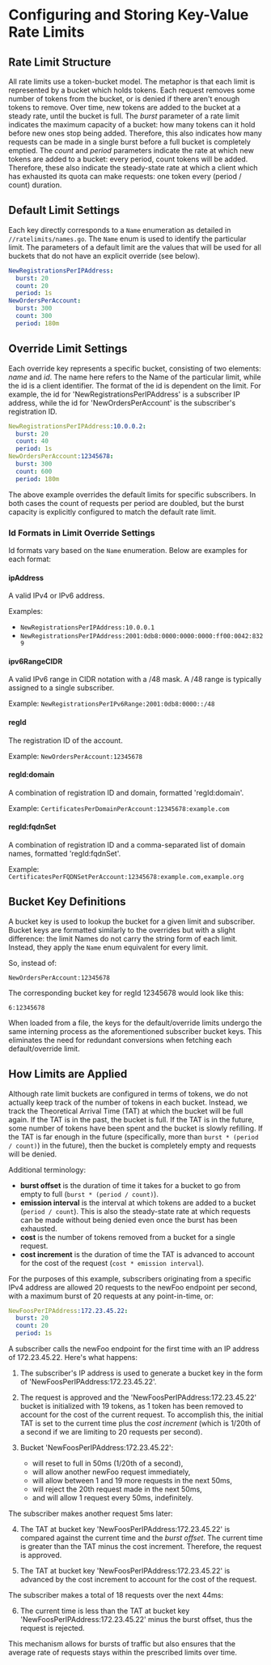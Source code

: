 # Configuring and Storing Key-Value Rate Limits

## Rate Limit Structure

All rate limits use a token-bucket model. The metaphor is that each limit is
represented by a bucket which holds tokens. Each request removes some number of
tokens from the bucket, or is denied if there aren't enough tokens to remove.
Over time, new tokens are added to the bucket at a steady rate, until the bucket
is full. The _burst_ parameter of a rate limit indicates the maximum capacity of
a bucket: how many tokens can it hold before new ones stop being added.
Therefore, this also indicates how many requests can be made in a single burst
before a full bucket is completely emptied. The _count_ and _period_ parameters
indicate the rate at which new tokens are added to a bucket: every period, count
tokens will be added. Therefore, these also indicate the steady-state rate at
which a client which has exhausted its quota can make requests: one token every
(period / count) duration.

## Default Limit Settings

Each key directly corresponds to a `Name` enumeration as detailed in `//ratelimits/names.go`.
The `Name` enum is used to identify the particular limit. The parameters of a
default limit are the values that will be used for all buckets that do not have
an explicit override (see below).

```yaml
NewRegistrationsPerIPAddress:
  burst: 20
  count: 20
  period: 1s
NewOrdersPerAccount:
  burst: 300
  count: 300
  period: 180m
```

## Override Limit Settings

Each override key represents a specific bucket, consisting of two elements:
_name_ and _id_. The name here refers to the Name of the particular limit, while
the id is a client identifier. The format of the id is dependent on the limit.
For example, the id for 'NewRegistrationsPerIPAddress' is a subscriber IP
address, while the id for 'NewOrdersPerAccount' is the subscriber's registration
ID.

```yaml
NewRegistrationsPerIPAddress:10.0.0.2:
  burst: 20
  count: 40
  period: 1s
NewOrdersPerAccount:12345678:
  burst: 300
  count: 600
  period: 180m
```

The above example overrides the default limits for specific subscribers. In both
cases the count of requests per period are doubled, but the burst capacity is
explicitly configured to match the default rate limit.

### Id Formats in Limit Override Settings

Id formats vary based on the `Name` enumeration. Below are examples for each
format:

#### ipAddress

A valid IPv4 or IPv6 address.

Examples:
  - `NewRegistrationsPerIPAddress:10.0.0.1`
  - `NewRegistrationsPerIPAddress:2001:0db8:0000:0000:0000:ff00:0042:8329`

#### ipv6RangeCIDR

A valid IPv6 range in CIDR notation with a /48 mask. A /48 range is typically
assigned to a single subscriber.

Example: `NewRegistrationsPerIPv6Range:2001:0db8:0000::/48`

#### regId

The registration ID of the account.

Example: `NewOrdersPerAccount:12345678`

#### regId:domain

A combination of registration ID and domain, formatted 'regId:domain'.

Example: `CertificatesPerDomainPerAccount:12345678:example.com`

#### regId:fqdnSet

A combination of registration ID and a comma-separated list of domain names,
formatted 'regId:fqdnSet'.

Example: `CertificatesPerFQDNSetPerAccount:12345678:example.com,example.org`

## Bucket Key Definitions

A bucket key is used to lookup the bucket for a given limit and
subscriber. Bucket keys are formatted similarly to the overrides but with a
slight difference: the limit Names do not carry the string form of each limit.
Instead, they apply the `Name` enum equivalent for every limit.

So, instead of:

```
NewOrdersPerAccount:12345678
```

The corresponding bucket key for regId 12345678 would look like this:

```
6:12345678
```

When loaded from a file, the keys for the default/override limits undergo the
same interning process as the aforementioned subscriber bucket keys. This
eliminates the need for redundant conversions when fetching each
default/override limit.

## How Limits are Applied

Although rate limit buckets are configured in terms of tokens, we do not
actually keep track of the number of tokens in each bucket. Instead, we track
the Theoretical Arrival Time (TAT) at which the bucket will be full again. If
the TAT is in the past, the bucket is full. If the TAT is in the future, some
number of tokens have been spent and the bucket is slowly refilling. If the TAT
is far enough in the future (specifically, more than `burst * (period / count)`)
in the future), then the bucket is completely empty and requests will be denied.

Additional terminology:

  - **burst offset** is the duration of time it takes for a bucket to go from
    empty to full (`burst * (period / count)`).
  - **emission interval** is the interval at which tokens are added to a bucket
    (`period / count`). This is also the steady-state rate at which requests can
    be made without being denied even once the burst has been exhausted.
  - **cost** is the number of tokens removed from a bucket for a single request.
  - **cost increment** is the duration of time the TAT is advanced to account
    for the cost of the request (`cost * emission interval`).

For the purposes of this example, subscribers originating from a specific IPv4
address are allowed 20 requests to the newFoo endpoint per second, with a
maximum burst of 20 requests at any point-in-time, or:

```yaml
NewFoosPerIPAddress:172.23.45.22:
  burst: 20
  count: 20
  period: 1s
```

A subscriber calls the newFoo endpoint for the first time with an IP address of
172.23.45.22. Here's what happens:

1. The subscriber's IP address is used to generate a bucket key in the form of
   'NewFoosPerIPAddress:172.23.45.22'.

2. The request is approved and the 'NewFoosPerIPAddress:172.23.45.22' bucket is
   initialized with 19 tokens, as 1 token has been removed to account for the
   cost of the current request. To accomplish this, the initial TAT is set to
   the current time plus the _cost increment_ (which is 1/20th of a second if we
   are limiting to 20 requests per second).

3. Bucket 'NewFoosPerIPAddress:172.23.45.22':
    - will reset to full in 50ms (1/20th of a second),
    - will allow another newFoo request immediately,
    - will allow between 1 and 19 more requests in the next 50ms,
    - will reject the 20th request made in the next 50ms,
    - and will allow 1 request every 50ms, indefinitely.

The subscriber makes another request 5ms later:

4. The TAT at bucket key 'NewFoosPerIPAddress:172.23.45.22' is compared against
   the current time and the _burst offset_. The current time is greater than the
   TAT minus the cost increment. Therefore, the request is approved.

5. The TAT at bucket key 'NewFoosPerIPAddress:172.23.45.22' is advanced by the
   cost increment to account for the cost of the request.

The subscriber makes a total of 18 requests over the next 44ms:

6. The current time is less than the TAT at bucket key
   'NewFoosPerIPAddress:172.23.45.22' minus the burst offset, thus the request
   is rejected.

This mechanism allows for bursts of traffic but also ensures that the average
rate of requests stays within the prescribed limits over time.
